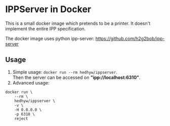 # IPPServer in Docker

This is a small docker image which pretends to be a printer.
It doesn't implement the entire IPP specification.

The docker image uses python ipp-server: https://github.com/h2g2bob/ipp-server

## Usage

1. Simple usage: `docker run --rm hedhyw/ippserver`.  
Then the server can be accessed on **"ipp://localhost:6310"**.
2. Advanced usage:
```
docker run \
    --rm \
    hedhyw/ippserver \
    -v \
    -H 0.0.0.0 \
    -p 6310 \
    reject
```
